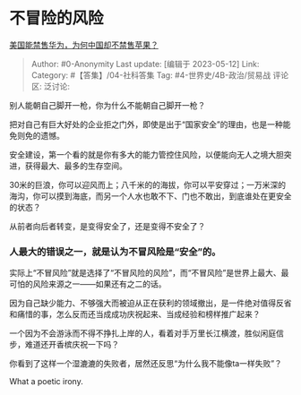 # 不冒险的风险
[美国能禁售华为，为何中国却不禁售苹果？](https://www.zhihu.com/question/398907816/answer/3023985960)

> Author: #0-Anonymity
> Last update: [编辑于 2023-05-12]
> Link:
> Category: #【答集】/04-社科答集
> Tag: #4-世界史/4B-政治/贸易战
> 评论区:
> 泛讨论:

别人能朝自己脚开一枪，你为什么不能朝自己脚开一枪？

把对自己有巨大好处的企业拒之门外，即使是出于“国家安全”的理由，也是一种能免则免的遗憾。

安全建设，第一个看的就是你有多大的能力管控住风险，以便能向无人之境大胆突进，获得最大、最多的生存空间。

30米的巨浪，你可以迎风而上；八千米的的海拔，你可以平安穿过；一万米深的海沟，你可以摸到海底，而另一个人水也敢不下、门也不敢出，到底谁处在更安全的状态？

从前者向后者转变，是变得安全了，还是变得不安全了？

### **人最大的错误之一，就是认为不冒风险是“安全”的**。 ###

实际上“不冒风险”就是选择了“不冒风险的风险”，而“不冒风险”是世界上最大、最可怕的风险来源之一——如果还有之二的话。

因为自己缺少能力、不够强大而被迫从正在获利的领域撤出，是一件绝对值得反省和痛惜的事，怎么反而还当成成功庆祝起来、当成经验和榜样推广起来？

一个因为不会游泳而不得不挣扎上岸的人，看着对手万里长江横渡，胜似闲庭信步，难道还开香槟庆祝一下吗？

你看到了这样一个湿漉漉的失败者，居然还反思“为什么我不能像ta一样失败”？

What a poetic irony.
